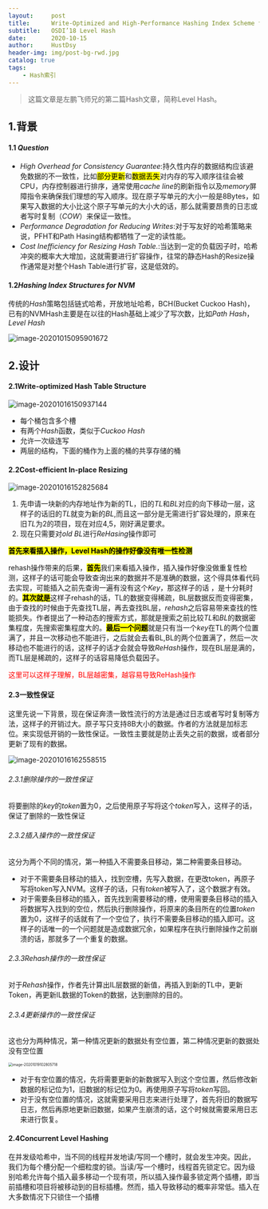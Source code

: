 ```yaml
---
layout:     post
title:      Write-Optimized and High-Performance Hashing Index Scheme for Persistent Memory
subtitle:   OSDI’18 Level Hash
date:       2020-10-15
author:     HustDsy
header-img: img/post-bg-rwd.jpg
catalog: true
tags:
    - Hash索引
---
```


> 这篇文章是左鹏飞师兄的第二篇Hash文章，简称Level Hash。

## 1.背景

#### 1.1 *Question*

- *High Overhead for Consistency Guarantee*:持久性内存的数据结构应该避免数据的不一致性，比如<mark>部分更新</mark>和<mark>数据丢失</mark>对内存的写入顺序往往会被CPU，内存控制器进行排序，通常使用*cache line*的刷新指令以及*memory*屏障指令来确保我们理想的写入顺序。现在原子写单元的大小一般是8Bytes，如果写入数据的大小比这个原子写单元的大小大的话，那么就需要昂贵的日志或者写时复制（*COW*）来保证一致性。
- *Performance Degradation for Reducing Writes*:对于写友好的哈希策略来说，PFHT和Path Hasing结构都牺牲了一定的读性能。
- *Cost Inefficiency for Resizing Hash Table.*:当达到一定的负载因子时，哈希冲突的概率大大增加，这就需要进行扩容操作，往常的静态Hash的Resize操作通常是对整个Hash Table进行扩容，这是低效的。

#### 1.2*Hashing Index Structures for NVM*

传统的*Hash*策略包括链式哈希，开放地址哈希，BCH(Bucket Cuckoo Hash)，已有的NVMHash主要是在以往的Hash基础上减少了写次数，比如*Path Hash*，*Level Hash*

![image-20201015095901672](https://gitee.com/hustdsy/blog-img/raw/master/image-20201015095901672.png)

## 2.设计

#### 2.1Write-optimized Hash Table Structure

![image-20201016150937144](https://gitee.com/hustdsy/blog-img/raw/master/image-20201016150937144.png)

- 每个桶包含多个槽
- 有两个*Hash*函数，类似于*Cuckoo Hash*
- 允许一次级连写
- 两层的结构，下面的桶作为上面的桶的共享存储的桶

#### 2.2Cost-efficient In-place Resizing

![image-20201016152825684](https://gitee.com/hustdsy/blog-img/raw/master/image-20201016152825684.png)

1. 先申请一块新的内存地址作为新的TL，旧的*TL*和*BL*对应的向下移动一层，这样子的话旧的*TL*就变为新的*BL*,而且这一部分是无需进行扩容处理的，原来在旧*TL*为2的项目，现在对应4,5，刚好满足要求。
2. 现在只需要对*old BL*进行*ReHasing*操作即可

<strong><mark>首先来看插入操作，Level Hash的操作好像没有唯一性检测</mark></strong>

rehash操作带来的后果，<strong><mark>首先</mark></strong>我们来看插入操作，插入操作好像没做重复性检测，这样子的话可能会导致查询出来的数据并不是准确的数据，这个得具体看代码去实现，可能插入之前先查询一遍有没有这个$Key$，那这样子的话 ，是十分耗时的。<strong><mark>其次就是</mark></strong>这样子rehash的话，TL的数据变得稀疏，BL层数据反而变得密集，由于查找的时候由于先查找TL层，再去查找BL层，*rehash*之后容易带来查找的性能损失。作者提出了一种动态的搜索方式，那就是搜索之前比较*TL*和*BL*的数据密集程度，先搜索密集程度大的。<strong><mark>最后一个问题</mark></strong>就是只有当一个*key*在TL的两个位置满了，并且一次移动也不能进行，之后就会去看BL,BL的两个位置满了，然后一次移动也不能进行的话，这样子的话才会就会导致*ReHash*操作，现在BL层是满的，而TL层是稀疏的，这样子的话容易降低负载因子。

<font color="red">这里可以这样子理解，BL层越密集，越容易导致ReHash操作</font>

#### 2.3一致性保证

这里先说一下背景，现在保证奔溃一致性流行的方法是通过日志或者写时复制等方法，这样子的开销过大。原子写只支持8B大小的数据。作者的方法就是加标志位。来实现低开销的一致性保证。一致性主要就是防止丢失之前的数据，或者部分更新了现有的数据。

![image-20201016162558515](https://gitee.com/hustdsy/blog-img/raw/master/image-20201016162558515.png)

###### 2.3.1删除操作的一致性保证

将要删除的*key*的*token*置为0，之后使用原子写将这个*token*写入，这样子的话，保证了删除的一致性保证

###### 2.3.2插入操作的一致性保证

这分为两个不同的情况，第一种插入不需要条目移动，第二种需要条目移动。

- 对于不需要条目移动的插入，找到空槽，先写入数据，在更改token，再原子写将token写入NVM。这样子的话，只有*token*被写入了，这个数据才有效。
- 对于需要条目移动的插入，首先找到需要移动的槽，使用需要条目移动的插入将数据写入找到的空位，然后执行删除操作，将原来的条目所在的位置*token*置为0，这样子的话就有了一个空位了，执行不需要条目移动的插入即可。这样子的话唯一的一个问题就是造成数据冗余，如果程序在执行删除操作之前崩溃的话，那就多了一个重复的数据。

###### 2.3.3Rehash操作的一致性保证

对于*Rehash*操作，作者先计算出IL层数据的新值，再插入到新的TL中，更新Token，再更新IL数据的Token的数据，达到删除的目的。

###### 2.3.4更新操作的一致性保证

这也分为两种情况，第一种情况更新的数据处有空位置，第二种情况更新的数据处没有空位置

<img src="https://gitee.com/hustdsy/blog-img/raw/master/image-20201019102805718.png" alt="image-20201019102805718" style="zoom:50%;" />

- 对于有空位置的情况，先将需要更新的新数据写入到这个空位置，然后修改新数据的标记位为1，旧数据的标记位为0。再使用原子写将*token*写回。
- 对于没有空位置的情况，这就需要采用日志来进行处理了，首先将旧的数据写日志，然后再原地更新旧数据，如果产生崩溃的话，这个时候就需要采用日志来进行恢复。

#### 2.4Concurrent Level Hashing

在并发级哈希中，当不同的线程并发地读/写同一个槽时，就会发生冲突。因此，我们为每个槽分配一个细粒度的锁。当读/写一个槽时，线程首先锁定它。因为级别哈希允许每个插入最多移动一个现有项，所以插入操作最多锁定两个插槽，即当前插槽和项目将被移动到的目标插槽。然而，插入导致移动的概率非常低。插入在大多数情况下只锁住一个插槽



